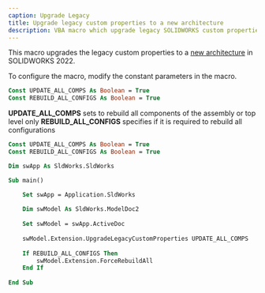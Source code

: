 ```yaml
---
caption: Upgrade Legacy
title: Upgrade legacy custom properties to a new architecture
description: VBA macro which upgrade legacy SOLIDWORKS custom properties to a new architecture in SOLIDWORKS 2022
---
```

This macro upgrades the legacy custom properties to a [new architecture](https://help.solidworks.com/2022/english/solidworks/sldworks/c_custom_properties_architecture.htm) in SOLIDWORKS 2022.

To configure the macro, modify the constant parameters in the macro.

~~~ vb
Const UPDATE_ALL_COMPS As Boolean = True
Const REBUILD_ALL_CONFIGS As Boolean = True
~~~

**UPDATE_ALL_COMPS** sets to rebuild all components of the assembly or top level only
**REBUILD_ALL_CONFIGS** specifies if it is required to rebuild all configurations

~~~ vb
Const UPDATE_ALL_COMPS As Boolean = True
Const REBUILD_ALL_CONFIGS As Boolean = True

Dim swApp As SldWorks.SldWorks

Sub main()

    Set swApp = Application.SldWorks
    
    Dim swModel As SldWorks.ModelDoc2
    
    Set swModel = swApp.ActiveDoc
    
    swModel.Extension.UpgradeLegacyCustomProperties UPDATE_ALL_COMPS
    
    If REBUILD_ALL_CONFIGS Then
        swModel.Extension.ForceRebuildAll
    End If
    
End Sub
~~~



